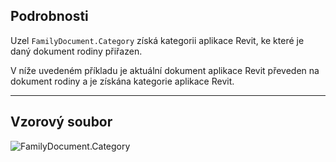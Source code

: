 ## Podrobnosti
Uzel `FamilyDocument.Category` získá kategorii aplikace Revit, ke které je daný dokument rodiny přiřazen.

V níže uvedeném příkladu je aktuální dokument aplikace Revit převeden na dokument rodiny a je získána kategorie aplikace Revit.
___
## Vzorový soubor

![FamilyDocument.Category](./Revit.Application.FamilyDocument.Category_img.jpg)
